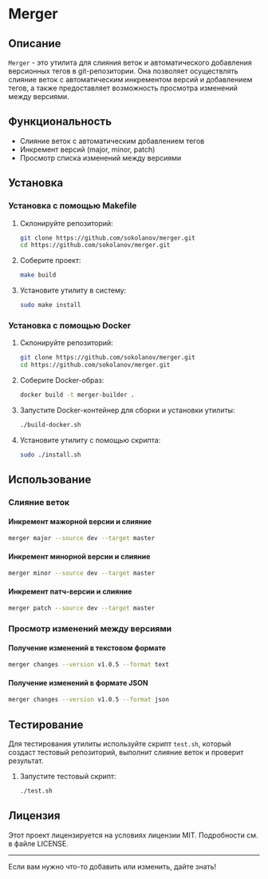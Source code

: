 # Merger

## Описание

`Merger` - это утилита для слияния веток и автоматического добавления версионных тегов в git-репозитории. Она позволяет осуществлять слияние веток с автоматическим инкрементом версий и добавлением тегов, а также предоставляет возможность просмотра изменений между версиями.

## Функциональность

- Слияние веток с автоматическим добавлением тегов
- Инкремент версий (major, minor, patch)
- Просмотр списка изменений между версиями

## Установка

### Установка с помощью Makefile

1. Склонируйте репозиторий:
   ```sh
   git clone https://github.com/sokolanov/merger.git
   cd https://github.com/sokolanov/merger.git
   ```

2. Соберите проект:
   ```sh
   make build
   ```

3. Установите утилиту в систему:
   ```sh
   sudo make install
   ```

### Установка с помощью Docker

1. Склонируйте репозиторий:
   ```sh
   git clone https://github.com/sokolanov/merger.git
   cd https://github.com/sokolanov/merger.git
   ```

2. Соберите Docker-образ:
   ```sh
   docker build -t merger-builder .
   ```

3. Запустите Docker-контейнер для сборки и установки утилиты:
   ```sh
   ./build-docker.sh
   ```

4. Установите утилиту с помощью скрипта:
   ```sh
   sudo ./install.sh
   ```

## Использование

### Слияние веток

#### Инкремент мажорной версии и слияние

```sh
merger major --source dev --target master
```

#### Инкремент минорной версии и слияние

```sh
merger minor --source dev --target master
```

#### Инкремент патч-версии и слияние

```sh
merger patch --source dev --target master
```

### Просмотр изменений между версиями

#### Получение изменений в текстовом формате

```sh
merger changes --version v1.0.5 --format text
```

#### Получение изменений в формате JSON

```sh
merger changes --version v1.0.5 --format json
```

## Тестирование

Для тестирования утилиты используйте скрипт `test.sh`, который создаст тестовый репозиторий, выполнит слияние веток и проверит результат.

1. Запустите тестовый скрипт:
   ```sh
   ./test.sh
   ```

## Лицензия

Этот проект лицензируется на условиях лицензии MIT. Подробности см. в файле LICENSE.

---

Если вам нужно что-то добавить или изменить, дайте знать!